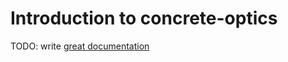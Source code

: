# Introduction to concrete-optics

TODO: write [great documentation](http://jacobian.org/writing/what-to-write/)

